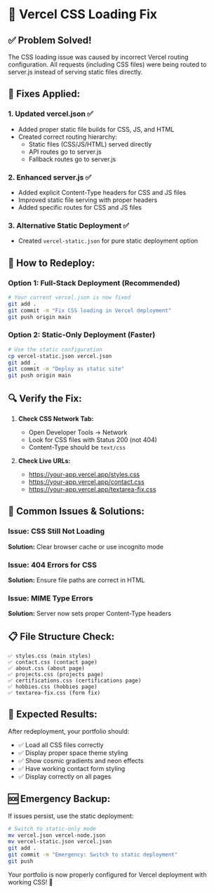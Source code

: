 # 🚀 Vercel CSS Loading Fix

## ✅ Problem Solved!

The CSS loading issue was caused by incorrect Vercel routing configuration. All requests (including CSS files) were being routed to server.js instead of serving static files directly.

## 🔧 Fixes Applied:

### 1. **Updated vercel.json** ✅
- Added proper static file builds for CSS, JS, and HTML
- Created correct routing hierarchy:
  - Static files (CSS/JS/HTML) served directly
  - API routes go to server.js
  - Fallback routes go to server.js

### 2. **Enhanced server.js** ✅
- Added explicit Content-Type headers for CSS and JS files
- Improved static file serving with proper headers
- Added specific routes for CSS and JS files

### 3. **Alternative Static Deployment** ✅
- Created `vercel-static.json` for pure static deployment option

## 🚀 How to Redeploy:

### Option 1: Full-Stack Deployment (Recommended)
```bash
# Your current vercel.json is now fixed
git add .
git commit -m "Fix CSS loading in Vercel deployment"
git push origin main
```

### Option 2: Static-Only Deployment (Faster)
```bash
# Use the static configuration
cp vercel-static.json vercel.json
git add .
git commit -m "Deploy as static site"
git push origin main
```

## 🔍 Verify the Fix:

1. **Check CSS Network Tab:**
   - Open Developer Tools → Network
   - Look for CSS files with Status 200 (not 404)
   - Content-Type should be `text/css`

2. **Check Live URLs:**
   - https://your-app.vercel.app/styles.css
   - https://your-app.vercel.app/contact.css
   - https://your-app.vercel.app/textarea-fix.css

## 🎯 Common Issues & Solutions:

### Issue: CSS Still Not Loading
**Solution:** Clear browser cache or use incognito mode

### Issue: 404 Errors for CSS
**Solution:** Ensure file paths are correct in HTML

### Issue: MIME Type Errors
**Solution:** Server now sets proper Content-Type headers

## 📋 File Structure Check:
```
✅ styles.css (main styles)
✅ contact.css (contact page)
✅ about.css (about page)
✅ projects.css (projects page)
✅ certifications.css (certifications page)
✅ hobbies.css (hobbies page)
✅ textarea-fix.css (form fix)
```

## 🎉 Expected Results:

After redeployment, your portfolio should:
- ✅ Load all CSS files correctly
- ✅ Display proper space theme styling
- ✅ Show cosmic gradients and neon effects
- ✅ Have working contact form styling
- ✅ Display correctly on all pages

## 🆘 Emergency Backup:

If issues persist, use the static deployment:
```bash
# Switch to static-only mode
mv vercel.json vercel-node.json
mv vercel-static.json vercel.json
git add .
git commit -m "Emergency: Switch to static deployment"
git push
```

Your portfolio is now properly configured for Vercel deployment with working CSS! 🎊